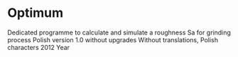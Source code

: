 # Optimum
Dedicated programme to calculate and simulate a roughness Sa for grinding process
Polish version 1.0 without upgrades
Without translations, Polish characters
2012 Year
